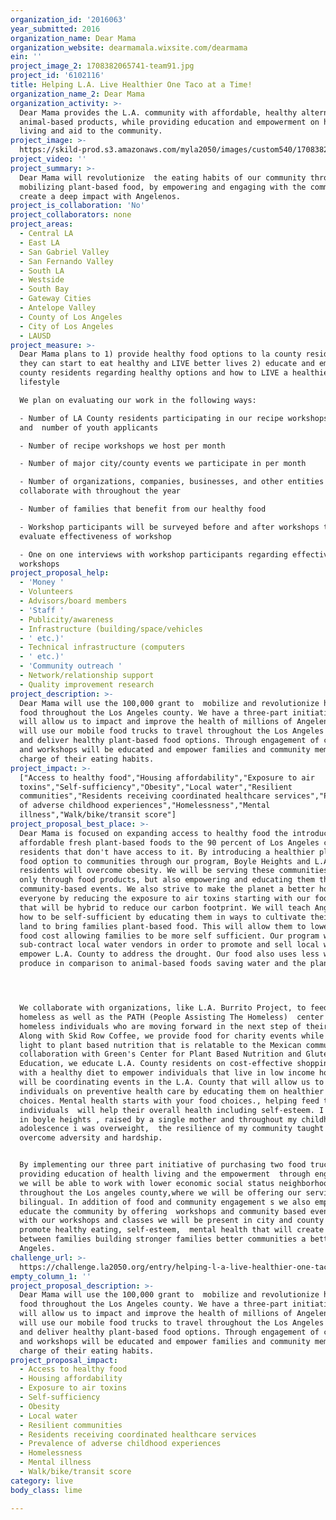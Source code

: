 ```yaml
---
organization_id: '2016063'
year_submitted: 2016
organization_name: Dear Mama
organization_website: dearmamala.wixsite.com/dearmama
ein: ''
project_image_2: 1708382065741-team91.jpg
project_id: '6102116'
title: Helping L.A. Live Healthier One Taco at a Time!
organization_name_2: Dear Mama
organization_activity: >-
  Dear Mama provides the L.A. community with affordable, healthy alternatives to
  animal-based products, while providing education and empowerment on healthy
  living and aid to the community.
project_image: >-
  https://skild-prod.s3.amazonaws.com/myla2050/images/custom540/1708382065741-team91.jpg
project_video: ''
project_summary: >-
  Dear Mama will revolutionize  the eating habits of our community through
  mobilizing plant-based food, by empowering and engaging with the community to
  create a deep impact with Angelenos.
project_is_collaboration: 'No'
project_collaborators: none
project_areas:
  - Central LA
  - East LA
  - San Gabriel Valley
  - San Fernando Valley
  - South LA
  - Westside
  - South Bay
  - Gateway Cities
  - Antelope Valley
  - County of Los Angeles
  - City of Los Angeles
  - LAUSD
project_measure: >-
  Dear Mama plans to 1) provide healthy food options to la county residents so
  they can start to eat healthy and LIVE better lives 2) educate and empower la
  county residents regarding healthy options and how to LIVE a healthier
  lifestyle

  We plan on evaluating our work in the following ways:

  - Number of LA County residents participating in our recipe workshops program
  and  number of youth applicants 

  - Number of recipe workshops we host per month 

  - Number of major city/county events we participate in per month 

  - Number of organizations, companies, businesses, and other entities we
  collaborate with throughout the year

  - Number of families that benefit from our healthy food 

  - Workshop participants will be surveyed before and after workshops to
  evaluate effectiveness of workshop

  - One on one interviews with workshop participants regarding effectiveness of
  workshops
project_proposal_help:
  - 'Money '
  - Volunteers
  - Advisors/board members
  - 'Staff '
  - Publicity/awareness
  - Infrastructure (building/space/vehicles
  - ' etc.)'
  - Technical infrastructure (computers
  - ' etc.)'
  - 'Community outreach '
  - Network/relationship support
  - Quality improvement research
project_description: >-
  Dear Mama will use the 100,000 grant to  mobilize and revolutionize healthy
  food throughout the Los Angeles county. We have a three-part initiative that
  will allow us to impact and improve the health of millions of Angelenos. We
  will use our mobile food trucks to travel throughout the Los Angeles county
  and deliver healthy plant-based food options. Through engagement of classes
  and workshops will be educated and empower families and community members  to
  charge of their eating habits.
project_impact: >-
  ["Access to healthy food","Housing affordability","Exposure to air
  toxins","Self-sufficiency","Obesity","Local water","Resilient
  communities","Residents receiving coordinated healthcare services","Prevalence
  of adverse childhood experiences","Homelessness","Mental
  illness","Walk/bike/transit score"]
project_proposal_best_place: >-
  Dear Mama is focused on expanding access to healthy food the introducing
  affordable fresh plant-based foods to the 90 percent of Los Angeles county
  residents that don't have access to it. By introducing a healthier plant-based
  food option to communities through our program, Boyle Heights and L.A. County
  residents will overcome obesity. We will be serving these communities, not
  only through food products, but also empowering and educating them through
  community-based events. We also strive to make the planet a better home for
  everyone by reducing the exposure to air toxins starting with our food trucks
  that will be hybrid to reduce our carbon footprint. We will teach Angelenos
  how to be self-sufficient by educating them in ways to cultivate their own
  land to bring families plant-based food. This will allow them to lower their
  food cost allowing families to be more self sufficient. Our program will
  sub-contract local water vendors in order to promote and sell local water and
  empower L.A. County to address the drought. Our food also uses less water to
  produce in comparison to animal-based foods saving water and the planet. 




  We collaborate with organizations, like L.A. Burrito Project, to feed the
  homeless as well as the PATH (People Assisting The Homeless)  center to help
  homeless individuals who are moving forward in the next step of their lives.
  Along with Skid Row Coffee, we provide food for charity events while bringing
  light to plant based nutrition that is relatable to the Mexican community. In
  collaboration with Green's Center for Plant Based Nutrition and Gluten Free
  Education, we educate L.A. County residents on cost-effective shopping along
  with a healthy diet to empower individuals that live in low income housing. We
  will be coordinating events in the L.A. County that will allow us to educate
  individuals on preventive health care by educating them on healthier food
  choices. Mental health starts with your food choices., helping feed these
  individuals  will help their overall health including self-esteem. I  grew up
  in boyle heights , raised by a single mother and throughout my childhood and
  adolescence i was overweight,  the resilience of my community taught me how to
  overcome adversity and hardship. 


  By implementing our three part initiative of purchasing two food trucks,
  providing education of health living and the empowerment  through engagement
  we will be able to work with lower economic social status neighborhoods
  throughout the Los angeles county,where we will be offering our services
  bilingual. In addition of food and community engagement s we also empower and
  educate the community by offering  workshops and community based events. Along
  with our workshops and classes we will be present in city and county events to
  promote healthy eating, self-esteem,  mental health that will create bonding
  between families building stronger families better communities a better Los
  Angeles.
challenge_url: >-
  https://challenge.la2050.org/entry/helping-l-a-live-healthier-one-taco-at-a-time!
empty_column_1: ''
project_proposal_description: >-
  Dear Mama will use the 100,000 grant to  mobilize and revolutionize healthy
  food throughout the Los Angeles county. We have a three-part initiative that
  will allow us to impact and improve the health of millions of Angelenos. We
  will use our mobile food trucks to travel throughout the Los Angeles county
  and deliver healthy plant-based food options. Through engagement of classes
  and workshops will be educated and empower families and community members  to
  charge of their eating habits.
project_proposal_impact:
  - Access to healthy food
  - Housing affordability
  - Exposure to air toxins
  - Self-sufficiency
  - Obesity
  - Local water
  - Resilient communities
  - Residents receiving coordinated healthcare services
  - Prevalence of adverse childhood experiences
  - Homelessness
  - Mental illness
  - Walk/bike/transit score
category: live
body_class: lime

---
```

